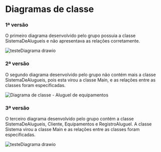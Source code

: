 # Diagramas de classe
### 1ª versão

O primeiro diagrama desenvolvido pelo grupo possuia a classe SistemaDeAlugueis e não apresentava as relações corretamente.

![testeDiagrama drawio](https://github.com/PUCAulas/AlugueMentos/assets/104283439/a8a0567d-d793-4249-a612-87c0ce0ef209)


### 2ª versão

O segundo diagrama desenvolvido pelo grupo não contém mais a classe SistemaDeAlugueis, pois esta virou a classe Main, e as relações entre as classes foram especificadas.

![Diagrama de classe - Aluguel de equipamentos](https://github.com/PUCAulas/AlugueMentos/assets/104326131/8df0bd88-a3a6-456d-9694-aad98777aa16)

### 3ª versão

O terceiro diagrama desenvolvido pelo grupo contém  a classe SistemaDeAlugueis, Cliente, Equipamentos e RegistroAluguel. A classe Sistema virou a classe Main e as relações entre as classes foram especificadas.


![testeDiagrama drawio](https://github.com/PUCAulas/AlugueMentos/assets/104283439/686348e0-f71d-4a7f-adf2-d8c0ecc5334b)

